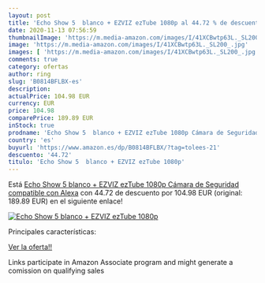 ```yaml
---
layout: post
title: 'Echo Show 5  blanco + EZVIZ ezTube 1080p al 44.72 % de descuento'
date: 2020-11-13 07:56:59
thumbnailImage: 'https://m.media-amazon.com/images/I/41XCBwtp63L._SL200_.jpg'
image: 'https://m.media-amazon.com/images/I/41XCBwtp63L._SL200_.jpg'
images: [ 'https://m.media-amazon.com/images/I/41XCBwtp63L._SL200_.jpg' ]
comments: true
category: ofertas
author: ring
slug: 'B0814BFLBX-es'
description:
actualPrice: 104.98 EUR
currency: EUR
price: 104.98
comparePrice: 189.89 EUR
inStock: true
prodname: 'Echo Show 5  blanco + EZVIZ ezTube 1080p Cámara de Seguridad  compatible con Alexa'
country: 'es'
buyurl: 'https://www.amazon.es/dp/B0814BFLBX/?tag=tolees-21'
descuento: '44.72'
titulo: 'Echo Show 5  blanco + EZVIZ ezTube 1080p'
---
```


Está [Echo Show 5  blanco + EZVIZ ezTube 1080p Cámara de Seguridad  compatible con Alexa](https://www.amazon.es/dp/B0814BFLBX/?tag=tolees-21) con 44.72 de descuento por 104.98 EUR (original: 189.89 EUR) en el siguiente enlace!

[![Echo Show 5  blanco + EZVIZ ezTube 1080p](https://m.media-amazon.com/images/I/41XCBwtp63L._SL200_.jpg)](https://www.amazon.es/dp/B0814BFLBX/?tag=tolees-21)

Principales características:


[Ver la oferta!!](https://www.amazon.es/dp/B0814BFLBX/?tag=tolees-21)

Links participate in Amazon Associate program and might generate a comission on qualifying sales


